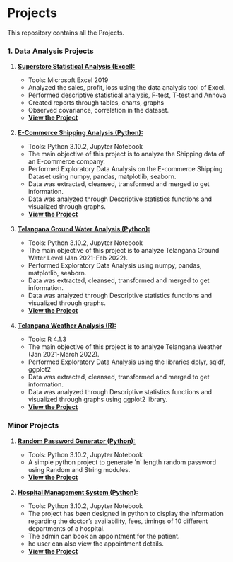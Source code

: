 # Projects
This repository contains all the Projects.

### 1. Data Analysis Projects
<ol>
<li> <a href="https://github.com/xavierina12/Data-Analytics/tree/main/Projects/1.%20Data%20Analysis%20Projects/1.%20Superstore%20Statistical%20Analysis%20(Excel)"><b>Superstore Statistical Analysis (Excel):</b></a></li>
<ul>
     <li> Tools: Microsoft Excel 2019 </li> 
     <li>Analyzed the sales, profit, loss using the data analysis tool of Excel.</li> 
     <li>Performed descriptive statistical analysis, F-test, T-test and Annova</li>
     <li> Created reports through tables, charts, graphs </li>
     <li>Observed covariance, correlation in the dataset.</li>
     <li><a href="https://github.com/xavierina12/Data-Analytics/tree/main/Projects/1.%20Data%20Analysis%20Projects/1.%20Superstore%20Statistical%20Analysis%20(Excel)"> <b>View the Project</b></a></li>
</ul> 
</br>

<li><a href="https://github.com/xavierina12/Data-Analytics/tree/main/Projects/1.%20Data%20Analysis%20Projects/2.%20E-Commerce%20Shipping%20Analysis%20(Python)"><b> E-Commerce Shipping Analysis (Python):</b></a> </li>
<ul>
    <li>Tools: Python 3.10.2, Jupyter Notebook </li>
    <li>The main objective of this project is to analyze the Shipping data of an E-commerce company. </li> 
    <li> Performed Exploratory Data Analysis on the E-commerce Shipping Dataset using numpy, pandas, matplotlib, seaborn. </li>
    <li>Data was extracted, cleansed, transformed and merged to get information. </li>
    <li>Data was analyzed through Descriptive statistics functions and visualized through graphs.</li>
    <li><a href="https://github.com/xavierina12/Data-Analytics/tree/main/Projects/1.%20Data%20Analysis%20Projects/2.%20E-Commerce%20Shipping%20Analysis%20(Python)"><b>View the Project</b></a></li>
</ul>
</br>
  
<li><a href="https://github.com/xavierina12/Data-Analytics/tree/main/Projects/1.%20Data%20Analysis%20Projects/3.%20Telangana%20Groundwater%20Analysis%20(Python)"><b>Telangana Ground Water Analysis (Python): </b> </a> </li>
<ul>
     <li> Tools: Python 3.10.2, Jupyter Notebook</li>
     <li>The main objective of this project is to analyze Telangana Ground Water Level (Jan 2021-Feb 2022). </li>
     <li>Performed Exploratory Data Analysis using numpy, pandas, matplotlib, seaborn. </li>
     <li>Data was extracted, cleansed, transformed and merged to get information.</li> 
     <li>Data was analyzed through Descriptive statistics functions and visualized through graphs.</li>
     <li><a href="https://github.com/xavierina12/Data-Analytics/tree/main/Projects/1.%20Data%20Analysis%20Projects/3.%20Telangana%20Groundwater%20Analysis%20(Python)"><b>View the Project</b></a></li>
</ul>
</br>

<li><a href="https://github.com/xavierina12/Data-Analytics/tree/main/Projects/1.%20Data%20Analysis%20Projects/4.%20Telangana%20Weather%20Analysis%20(R)"><b>Telangana Weather Analysis (R):</b></a></li>
<ul>
     <li>Tools: R 4.1.3</li>
     <li>The main objective of this project is to analyze Telangana Weather (Jan 2021-March 2022). </li>
     <li>Performed Exploratory Data Analysis using the libraries dplyr, sqldf, ggplot2</li>
     <li>Data was extracted, cleansed, transformed and merged to get information. </li>
     <li>Data was analyzed through Descriptive statistics functions and visualized through graphs using ggplot2 library.</li>
     <li><a href="https://github.com/xavierina12/Data-Analytics/tree/main/Projects/1.%20Data%20Analysis%20Projects/4.%20Telangana%20Weather%20Analysis%20(R)"><b>View the Project</b></a></li>
</ul>
</ol>

### Minor Projects
<ol>
<li> <b> <a href="https://github.com/xavierina12/Data-Analytics/tree/main/Projects/Minor%20Projects/1.%20Random%20Password%20Generator%20(Python)"> Random Password Generator (Python):</b></a></li>
<ul>
    <li>Tools: Python 3.10.2, Jupyter Notebook</li>
    <li>A simple python project to generate 'n' length random password using Random and String modules. </li>
    <li><a href="https://github.com/xavierina12/Data-Analytics/tree/main/Projects/Minor%20Projects/1.%20Random%20Password%20Generator%20(Python)"><b>View the Project</b></a></li>
</ul>
</br>

 <li> <b> <a href="https://github.com/xavierina12/Data-Analytics/tree/main/Projects/Minor%20Projects/2.%20Hospital%20Management%20System%20(Python)"> Hospital Management System (Python):</b></a></li> 
<ul>     
     <li>Tools: Python 3.10.2, Jupyter Notebook</li> 
     <li>The project has been designed in python to display the information regarding the doctor’s availability, fees, timings of 10 different departments of a hospital.</li> 
     <li>The admin can book an appointment for the patient.</li> 
     <li>he user can also view the appointment details.</li>  
     <li><a href="https://github.com/xavierina12/Data-Analytics/tree/main/Projects/Minor%20Projects/2.%20Hospital%20Management%20System%20(Python)"><b>View the Project</b></a></li>
</ul>
</ol>



